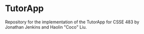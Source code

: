 # TutorApp
Repository for the implementation of the TutorApp for CSSE 483 by Jonathan Jenkins and Haolin "Coco" Liu.
